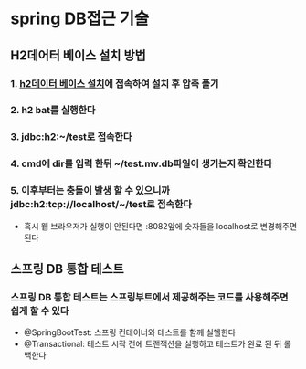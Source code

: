 # spring DB접근 기술

## H2데어터 베이스 설치 방법
### 1. [h2데이터 베이스 설치](https://www.h2database.com)에 접속하여 설치 후 압축  풀기
### 2. h2 bat를 실행한다
### 3. jdbc:h2:~/test로 접속한다
### 4. cmd에 dir를 입력 한뒤 ~/test.mv.db파일이 생기는지 확인한다
### 5. 이후부터는 충돌이 발생 할 수 있으니까 jdbc:h2:tcp://localhost/~/test로 접속한다
* 혹시 웹 브라우저가 실행이 안된다면 :8082앞에 숫자들을 localhost로 변경해주면 된다

## 스프링 DB 통합 테스트
### 스프링 DB 통합 테스트는 스프링부트에서 제공해주는 코드를 사용해주면 쉽게 할 수 있다
* @SpringBootTest: 스프링 컨테이너와 테스트를 함께 실헬한다
* @Transactional: 테스트 시작 전에 트랜잭션을 실행하고  테스트가 완료 된 뒤 롤백한다